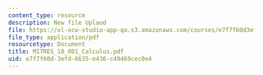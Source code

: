 ```yaml
---
content_type: resource
description: New file Uplaod
file: https://ol-ocw-studio-app-qa.s3.amazonaws.com/courses/e7f7f60d3efd6635e436c49469cec0e4_MITRES_18_001_Calculus.pdf
file_type: application/pdf
resourcetype: Document
title: MITRES_18_001_Calculus.pdf
uid: e7f7f60d-3efd-6635-e436-c49469cec0e4
---
```

